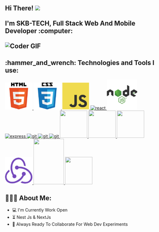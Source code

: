 <h2 align="left">
 <abc>
  <br>Hi There! <img src="https://user-images.githubusercontent.com/42378118/110234147-e3259600-7f4e-11eb-95be-0c4047144dea.gif" width="30"><br>
  <br> I'm SKB-TECH, Full Stack Web And Mobile Developer :computer:<br>
  <br>
    <img src="https://media.giphy.com/media/SWoSkN6DxTszqIKEqv/giphy.gif" alt="Coder GIF" width="500">
 </abc>
</h2> 
<h2 align="left">:hammer_and_wrench: Technologies and Tools I use:</h2>
<p align="left">
    <a href="https://www.w3.org/html/" target="_blank"> <img src="https://raw.githubusercontent.com/devicons/devicon/master/icons/html5/html5-original-wordmark.svg" alt="html5" width="90" height="90"/> </a>
    <a href="https://www.w3schools.com/css/" target="_blank"> <img src="https://raw.githubusercontent.com/devicons/devicon/master/icons/css3/css3-original-wordmark.svg" alt="css3" width="90" height="90"/> </a>
    <a href="https://developer.mozilla.org/en-US/docs/Web/JavaScript" target="_blank"> <img src="https://raw.githubusercontent.com/devicons/devicon/master/icons/javascript/javascript-original.svg" alt="javascript" width="90" height="90"/> </a>
  </a>
<a href="https://reactjs.org/" target="_blank"> <img src="https://www.vectorlogo.zone/logos/reactjs/reactjs-ar21.svg" alt="react" width="100" height="100"/> </a>
<a href="https://www.gatsbyjs.com/" target="_blank">
</a>
      <a href="https://nodejs.org" target="_blank"> <img src="https://raw.githubusercontent.com/devicons/devicon/master/icons/nodejs/nodejs-original-wordmark.svg" alt="nodejs" width="100" height="100"/> </a>
    <a href="https://expressjs.com" target="_blank"> <img src="https://iconape.com/wp-content/files/uh/351938/svg/express-js-seeklogo.com.svg" alt="express" width="100" height="100"/> </a>
<a href="https://git-scm.com/" target="_blank"> <img src="https://www.vectorlogo.zone/logos/git-scm/git-scm-icon.svg" alt="git" width="90" height="90"/> </a>
<a href="https://php.net/" target="_blank"> <img src="https://www.vectorlogo.zone/logos/php/php-icon.svg" alt="git" width="90" height="90"/> 
<img src="https://www.vectorlogo.zone/logos/nestjs/nestjs-ar21.svg" alt="git" width="90" height="90"/>
<img src="https://www.vectorlogo.zone/logos/docker/docker-ar21.svg" width="90" height="90">
<img src="https://www.vectorlogo.zone/logos/angular/angular-icon.svg" width="90" height="90"/>
<img src="https://upload.vectorlogo.zone/logos/reactnativedev/images/199b2976-954e-4e42-8d79-12a784e2cdf9.svg" width="90" height="90">

<img src="https://raw.githubusercontent.com/devicons/devicon/master/icons/redux/redux-original.svg" width="90" height="90" >

<img src="https://www.vectorlogo.zone/logos/tailwindcss/tailwindcss-ar21.svg" width="100" height="150">

<img src="https://www.vectorlogo.zone/logos/getbootstrap/getbootstrap-ar21.svg" width="90" height="90">
</a>





<h2 align="left">👨🏻‍💻 About Me:</h2>

- :computer: I'm Currently Work Open 
- :hourglass_flowing_sand:  Nest Js & NextJs
- :rocket: Always Ready To Collaborate For Web Dev Experiments

